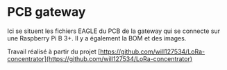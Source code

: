 # PCB gateway

Ici se situent les fichiers EAGLE du PCB de la gateway qui se connecte sur une Raspberry Pi B 3+.
Il y a également la BOM et des images.

Travail réalisé à partir du projet [https://github.com/will127534/LoRa-concentrator](https://github.com/will127534/LoRa-concentrator)
